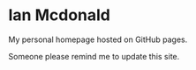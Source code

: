 # Ian Mcdonald
My personal homepage hosted on GitHub pages.

Someone please remind me to update this site.
